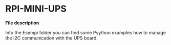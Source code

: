 # RPI-MINI-UPS

**File description**

Into the Esempi folder you can find some Pyython examples how to manage the I2C communication with the UPS board.